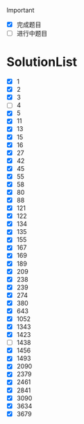 >[!IMPORTANT]
>- [x] 完成题目
>- [ ] 进行中题目

# SolutionList
- [x] 1
- [x] 2
- [x] 3
- [ ] 4
- [x] 5
- [x] 11
- [x] 13
- [x] 15
- [x] 16
- [x] 27
- [x] 42
- [x] 45
- [x] 55
- [x] 58
- [x] 80
- [x] 88
- [x] 121
- [x] 122
- [x] 134
- [x] 135
- [x] 155
- [x] 167
- [x] 169
- [x] 189
- [x] 209
- [x] 238
- [x] 239
- [x] 274
- [x] 380
- [x] 643
- [x] 1052
- [x] 1343
- [x] 1423
- [ ] 1438
- [x] 1456
- [x] 1493
- [x] 2090
- [x] 2379
- [x] 2461
- [x] 2841
- [x] 3090
- [x] 3634
- [x] 3679